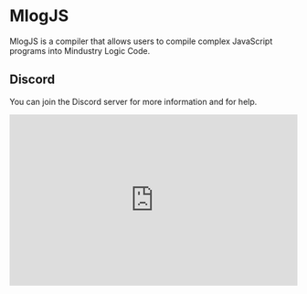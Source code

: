 # MlogJS

MlogJS is a compiler that allows users to compile complex JavaScript programs into Mindustry Logic Code.

## Discord

You can join the Discord server for more information and for help.

<iframe src="https://discord.com/widget?id=841105039211888710&theme=dark" width="100%" height="300" allowtransparency="true" frameborder="0" sandbox="allow-popups allow-popups-to-escape-sandbox allow-same-origin allow-scripts"></iframe>
